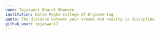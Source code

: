 ```yaml
---
name: Tejaswari Bharat Bhamare
institution: Datta Meghe College Of Engineering
quote: The distance between your dreams and reality is discipline
github_user: tejaswari7
---
```

